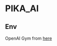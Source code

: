# PIKA_AI

## Env
OpenAI Gym from [here](https://raw.githubusercontent.com/MrHoseongLee/gym-pikachu-volleyball/master/README.md)

